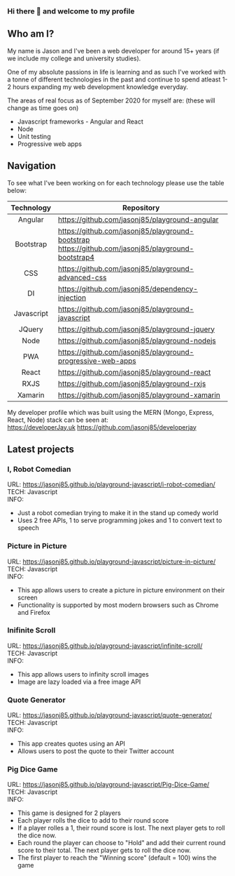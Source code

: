 ### Hi there 👋 and welcome to my profile

## Who am I?
My name is Jason and I've been a web developer for around 15+ years (if we include my college and university studies).

One of my absolute passions in life is learning and as such I've worked with a tonne of different technologies in the past and continue to spend atleast 1-2 hours expanding my web development knowledge everyday.

The areas of real focus as of September 2020 for myself are: (these will change as time goes on)
* Javascript frameworks - Angular and React
* Node
* Unit testing
* Progressive web apps

## Navigation
To see what I've been working on for each technology please use the table below:

| Technology |                   Repository                   |
|:----------:|------------------------------------------------|
| Angular    | https://github.com/jasonj85/playground-angular |
| Bootstrap  | https://github.com/jasonj85/playground-bootstrap  https://github.com/jasonj85/playground-bootstrap4 |
| CSS        | https://github.com/jasonj85/playground-advanced-css |
| DI         | https://github.com/jasonj85/dependency-injection |
| Javascript | https://github.com/jasonj85/playground-javascript |  
| JQuery     | https://github.com/jasonj85/playground-jquery |
|  Node      | https://github.com/jasonj85/playground-nodejs  |
| PWA        | https://github.com/jasonj85/playground-progressive-web-apps |
| React      | https://github.com/jasonj85/playground-react |
| RXJS       | https://github.com/jasonj85/playground-rxjs |
| Xamarin    | https://github.com/jasonj85/playground-xamarin |

My developer profile which was built using the MERN (Mongo, Express, React, Node) stack can be seen at:  
https://developerJay.uk
https://github.com/jasonj85/developerjay

## Latest projects

### I, Robot Comedian
URL: https://jasonj85.github.io/playground-javascript/i-robot-comedian/  
TECH: Javascript  
INFO:
* Just a robot comedian trying to make it in the stand up comedy world
* Uses 2 free APIs, 1 to serve programming jokes and 1 to convert text to speech

### Picture in Picture
URL: https://jasonj85.github.io/playground-javascript/picture-in-picture/  
TECH: Javascript  
INFO:
* This app allows users to create a picture in picture environment on their screen
* Functionality is supported by most modern browsers such as Chrome and Firefox

### Inifinite Scroll
URL: https://jasonj85.github.io/playground-javascript/infinite-scroll/  
TECH: Javascript  
INFO: 
* This app allows users to infinity scroll images 
* Image are lazy loaded via a free image API

### Quote Generator
URL: https://jasonj85.github.io/playground-javascript/quote-generator/  
TECH: Javascript  
INFO:
* This app creates quotes using an API
* Allows users to post the quote to their Twitter account

### Pig Dice Game
URL: https://jasonj85.github.io/playground-javascript/Pig-Dice-Game/  
TECH: Javascript  
INFO:
* This game is designed for 2 players
* Each player rolls the dice to add to their round score
* If a player rolles a 1, their round score is lost. The next player gets to roll the dice now.
* Each round the player can choose to "Hold" and add their current round score to their total. The next player gets to roll the dice now.
* The first player to reach the "Winning score" (default = 100) wins the game


<!--
**jasonj85/jasonj85** is a ✨ _special_ ✨ repository because its `README.md` (this file) appears on your GitHub profile.

Here are some ideas to get you started:

- 🔭 I’m currently working on ...
- 🌱 I’m currently learning ...
- 👯 I’m looking to collaborate on ...
- 🤔 I’m looking for help with ...
- 💬 Ask me about ...
- 📫 How to reach me: ...
- 😄 Pronouns: ...
- ⚡ Fun fact: ...
-->
